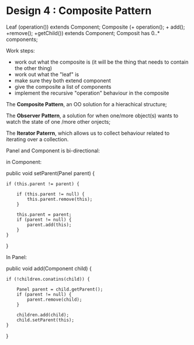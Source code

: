 # Design 4 : Composite Pattern

Leaf (operation()) extends Component;
Composite (+ operation(); + add(); +remove(); +getChild()) extends Component;
Composit has 0..* components;

Work steps:
- work out what the composite is (it will be the thing that needs to contain the other thing)
- work out what the "leaf" is
- make sure they both extend component
- give the composite a list of components
- implement the recursive "operation" behaviour in the composite

The **Composite Pattern**, an OO solution for a hierachical structure;

The **Observer Pattern**, a solution for when one/more object(s) wants to watch the state of one /more other onjects;

The **Iterator Paterrn**, which allows us to collect behaviour related to iterating over a collection.

Panel and Component is bi-directional:

in Component:

public void setParent(Panel parent) {

    if (this.parent != parent) {

        if (this.parent != null) {
            this.parent.remove(this);
        }

        this.parent = parent;
        if (parent != null) {
            parent.add(this);
        }  
    }
}

In Panel:

public void add(Component child) {

    if (!children.conatins(child)) {

        Panel parent = child.getParent();
        if (parent != null) {
            parent.remove(child);
        }

        children.add(child);
        child.setParent(this);
    }

}




